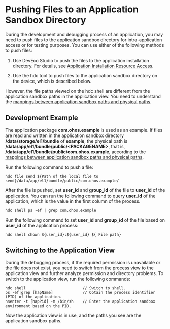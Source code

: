 # Pushing Files to an Application Sandbox Directory

During the development and debugging process of an application, you may need to push files to the application sandbox directory for intra-application access or for testing purposes. You can use either of the following methods to push files:

1. Use DevEco Studio to push the files to the application installation directory. For details, see [Application Installation Resource Access](../quick-start/resource-categories-and-access.md#resource-access).

2. Use the hdc tool to push files to the application sandbox directory on the device, which is described below.

However, the file paths viewed on the hdc shell are different from the application sandbox paths in the application view. You need to understand the [mappings between application sandbox paths and physical paths](app-sandbox-directory.md#mappings-between-application-sandbox-paths-and-physical-paths).

## Development Example

The application package **com.ohos.example** is used as an example. If files are read and written in the application sandbox directory **/data/storage/el1/bundle** of **example**, the physical path is **/data/app/el1/bundle/public/&lt;PACKAGENAME&gt;**, that is, **/data/app/el1/bundle/public/com.ohos.example**, according to the [mappings between application sandbox paths and physical paths](app-sandbox-directory.md#mappings-between-application-sandbox-paths-and-physical-paths).

Run the following command to push a file:

```
hdc file send ${Path of the local file to send}/data/app/el1/bundle/public/com.ohos.example/
```

After the file is pushed, set **user_id** and **group_id** of the file to **user_id** of the application. You can run the following command to query **user_id** of the application, which is the value in the first column of the process.

```
hdc shell ps -ef | grep com.ohos.example
```

Run the following command to set **user_id** and **group_id** of the file based on **user_id** of the application process:
```
hdc shell chown ${user_id}:${user_id} ${ File path}
```

## Switching to the Application View

During the debugging process, if the required permission is unavailable or the file does not exist, you need to switch from the process view to the application view and further analyze permission and directory problems. To switch to the application view, run the following commands:

```
hdc shell                         // Switch to shell.
ps -ef|grep [hapName]             // Obtain the process identifier (PID) of the application.
nsenter -t [hapPid] -m /bin/sh    // Enter the application sandbox environment based on the PID.
```

Now the application view is in use, and the paths you see are the application sandbox paths.
